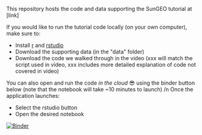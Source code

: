 This repository hosts the code and data supporting the SunGEO tutorial at [link]

If you would like to run the tutorial code locally (on your own computer), make sure to:
- Install [r](https://www.r-project.org/) and [rstudio](https://posit.co/download/rstudio-desktop/)
- Download the supporting data (in the "data" folder)
- Download the code we walked through in the video (xxx will match the script used in video, xxx includes more detailed explanation of code not covered in video)



You can also open and run the code *in the cloud* :sunglasses: using the binder button below (note that the notebook will take ~10 minutes to launch) /n
Once the application launches:
- Select the rstudio button
- Open the desired notebook
  
[![Binder](https://mybinder.org/badge_logo.svg)](https://mybinder.org/v2/gh/rpiatt/SunGEO_tutorial/HEAD)
